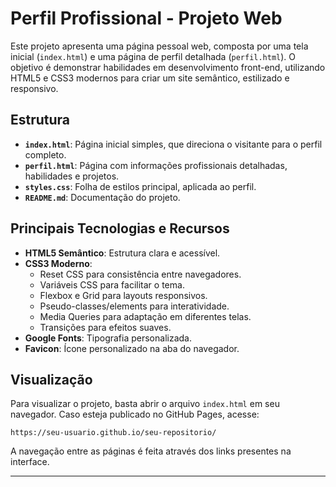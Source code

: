 # Perfil Profissional - Projeto Web

Este projeto apresenta uma página pessoal web, composta por uma tela inicial (`index.html`) e uma página de perfil detalhada (`perfil.html`). O objetivo é demonstrar habilidades em desenvolvimento front-end, utilizando HTML5 e CSS3 modernos para criar um site semântico, estilizado e responsivo.

## Estrutura

- **`index.html`**: Página inicial simples, que direciona o visitante para o perfil completo.
- **`perfil.html`**: Página com informações profissionais detalhadas, habilidades e projetos.
- **`styles.css`**: Folha de estilos principal, aplicada ao perfil.
- **`README.md`**: Documentação do projeto.

## Principais Tecnologias e Recursos

- **HTML5 Semântico**: Estrutura clara e acessível.
- **CSS3 Moderno**:
  - Reset CSS para consistência entre navegadores.
  - Variáveis CSS para facilitar o tema.
  - Flexbox e Grid para layouts responsivos.
  - Pseudo-classes/elements para interatividade.
  - Media Queries para adaptação em diferentes telas.
  - Transições para efeitos suaves.
- **Google Fonts**: Tipografia personalizada.
- **Favicon**: Ícone personalizado na aba do navegador.

## Visualização

Para visualizar o projeto, basta abrir o arquivo `index.html` em seu navegador. Caso esteja publicado no GitHub Pages, acesse:

```
https://seu-usuario.github.io/seu-repositorio/
```

A navegação entre as páginas é feita através dos links presentes na interface.

---
